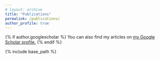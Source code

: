```yaml
---
# layout: archive
title: "Publications"
permalink: /publications/
author_profile: true
---
```


{% if author.googlescholar %}
  You can also find my articles on <u><a href="{{author.googlescholar}}">my Google Scholar profile</a>.</u>
{% endif %}

{% include base_path %}

<script src="https://bibbase.org/show?bib=http%3A%2F%2Fpaolodragone.com%2F_publications%2Fmypubs.bib&jsonp=1"></script>
